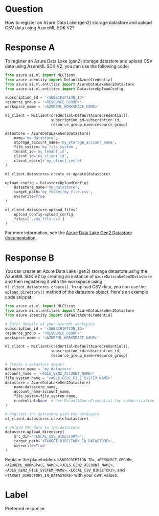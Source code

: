 
# Question

How to register an Azure Data Lake (gen2) storage datastore and upload CSV data using AzureML SDK V2?

# Response A

To register an Azure Data Lake (gen2) storage datastore and upload CSV data using AzureML SDK V2, you can use the following code:

```python
from azure.ai.ml import MLClient
from azure.identity import DefaultAzureCredential
from azure.ai.ml.entities import AzureDataLakeGen2Datastore
from azure.ai.ml.entities import DatastoreUploadConfig

subscription_id = '<SUBSCRIPTION_ID>'
resource_group = '<RESOURCE_GROUP>'
workspace_name = '<AZUREML_WORKSPACE_NAME>'

ml_client = MLClient(credential=DefaultAzureCredential(),
                     subscription_id=subscription_id, 
                     resource_group_name=resource_group)

datastore = AzureDataLakeGen2Datastore(
    name='my_datastore',
    storage_account_name='my_storage_account_name',
    file_system='my_file_system',
    tenant_id='my_tenant_id',
    client_id='my_client_id',
    client_secret='my_client_secret'
)

ml_client.datastores.create_or_update(datastore)

upload_config = DatastoreUploadConfig(
    datastore_name='my_datastore',
    target_path='my_folder/my_file.csv',
    overwrite=True
)

ml_client.datastore.upload_files(
    upload_config=upload_config,
    files=['./my_file.csv']
)
```

For more information, see the [Azure Data Lake Gen2 Datastore documentation](https://docs.microsoft.com/en-us/python/api/azure.ai.ml.entities.azuredatalakegen2datastore?view=azure-ai-ml-py).

# Response B

You can create an Azure Data Lake (gen2) storage datastore using the AzureML SDK V2 by creating an instance of `AzureDataLakeGen2Datastore` and then registering it with the workspace using `ml_client.datastores.create()`. To upload CSV data, you can use the `upload_directory()` method of the datastore object. Here's an example code snippet:

```python
from azure.ai.ml import MLClient
from azure.ai.ml.entities import AzureDataLakeGen2Datastore
from azure.identity import DefaultAzureCredential

# Enter details of your AzureML workspace
subscription_id = '<SUBSCRIPTION_ID>'
resource_group = '<RESOURCE_GROUP>'
workspace_name = '<AZUREML_WORKSPACE_NAME>'

ml_client = MLClient(credential=DefaultAzureCredential(),
                     subscription_id=subscription_id, 
                     resource_group_name=resource_group)

# Create a datastore object
datastore_name = 'my_datastore'
account_name = '<ADLS_GEN2_ACCOUNT_NAME>'
file_system_name = '<ADLS_GEN2_FILE_SYSTEM_NAME>'
datastore = AzureDataLakeGen2Datastore(
    name=datastore_name,
    account_name=account_name,
    file_system=file_system_name,
    credential=None  # Use DefaultAzureCredential for authentication
)

# Register the datastore with the workspace
ml_client.datastores.create(datastore)

# Upload CSV data to the datastore
datastore.upload_directory(
    src_dir='<LOCAL_CSV_DIRECTORY>',
    target_path='<TARGET_DIRECTORY_IN_DATASTORE>',
    overwrite=True
)
```

Replace the placeholders `<SUBSCRIPTION_ID>`, `<RESOURCE_GROUP>`, `<AZUREML_WORKSPACE_NAME>`, `<ADLS_GEN2_ACCOUNT_NAME>`, `<ADLS_GEN2_FILE_SYSTEM_NAME>`, `<LOCAL_CSV_DIRECTORY>`, and `<TARGET_DIRECTORY_IN_DATASTORE>` with your own values.

# Label

Preferred response: 
